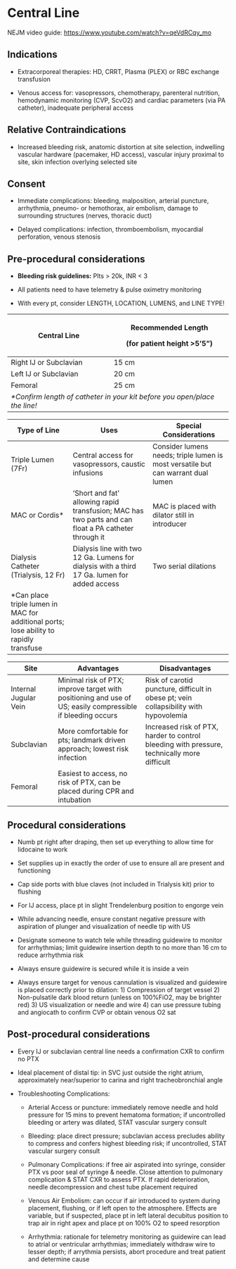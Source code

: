 # Central Line

NEJM video guide: <https://www.youtube.com/watch?v=qeVdRCqy_mo>

## Indications

- Extracorporeal therapies: HD, CRRT, Plasma (PLEX) or RBC exchange
    transfusion

- Venous access for: vasopressors, chemotherapy, parenteral nutrition,
    hemodynamic monitoring (CVP, ScvO2) and cardiac parameters (via PA
    catheter), inadequate peripheral access

## Relative Contraindications

- Increased bleeding risk, anatomic distortion at site selection,
    indwelling vascular hardware (pacemaker, HD access), vascular injury
    proximal to site, skin infection overlying selected site

## Consent

- Immediate complications: bleeding, malposition, arterial puncture,
    arrhythmia, pneumo- or hemothorax, air embolism, damage to
    surrounding structures (nerves, thoracic duct)

- Delayed complications: infection, thromboembolism, myocardial
    perforation, venous stenosis

## Pre-procedural considerations

- **Bleeding risk guidelines:** Plts \> 20k, INR \< 3

- All patients need to have telemetry & pulse oximetry monitoring

- With every pt, consider LENGTH, LOCATION, LUMENS, and LINE TYPE!

<table>
<colgroup>
<col style="width: 46%" />
<col style="width: 53%" />
</colgroup>
<thead>
<tr class="header">
<th>Central Line</th>
<th><p>Recommended Length</p>
<p>(for patient height &gt;5’5”)</p></th>
</tr>
</thead>
<tbody>
<tr class="odd">
<td>Right IJ or Subclavian</td>
<td>15 cm</td>
</tr>
<tr class="even">
<td>Left IJ or Subclavian</td>
<td>20 cm</td>
</tr>
<tr class="odd">
<td>Femoral</td>
<td>25 cm</td>
</tr>
<tr class="even">
<td colspan="2"><em>*Confirm length of catheter in your kit before you
open/place the line!</em></td>
</tr>
</tbody>
</table>

| Type of Line                                                                            | Uses                                                                                                 | Special Considerations                                                           |
|-----------------------------------------------------------------------------------------|------------------------------------------------------------------------------------------------------|----------------------------------------------------------------------------------|
| Triple Lumen (7Fr)                                                                      | Central access for vasopressors, caustic infusions                                                   | Consider lumens needs; triple lumen is most versatile but can warrant dual lumen |
| MAC or Cordis\*                                                                         | ‘Short and fat’ allowing rapid transfusion; MAC has two parts and can float a PA catheter through it | MAC is placed with dilator still in introducer                                   |
| Dialysis Catheter (Trialysis, 12 Fr)                                                    | Dialysis line with two 12 Ga. Lumens for dialysis with a third 17 Ga. lumen for added access         | Two serial dilations                                                             |
| \*Can place triple lumen in MAC for additional ports; lose ability to rapidly transfuse |                                                                                                      |                                                                                  |

| Site                  | Advantages                                                                                                 | Disadvantages                                                                               |
|-----------------------|------------------------------------------------------------------------------------------------------------|---------------------------------------------------------------------------------------------|
| Internal Jugular Vein | Minimal risk of PTX; improve target with positioning and use of US; easily compressible if bleeding occurs | Risk of carotid puncture, difficult in obese pt; vein collapsibility with hypovolemia       |
| Subclavian            | More comfortable for pts; landmark driven approach; lowest risk infection                                  | Increased risk of PTX, harder to control bleeding with pressure, technically more difficult |
| Femoral               | Easiest to access, no risk of PTX, can be placed during CPR and intubation                                 |                                                                                             |

## Procedural considerations

- Numb pt right after draping, then set up everything to allow time
    for lidocaine to work

- Set supplies up in exactly the order of use to ensure all are
    present and functioning

- Cap side ports with blue claves (not included in Trialysis kit)
    prior to flushing

- For IJ access, place pt in slight Trendelenburg position to engorge
    vein

- While advancing needle, ensure constant negative pressure with
    aspiration of plunger and visualization of needle tip with US

- Designate someone to watch tele while threading guidewire to monitor
    for arrhythmias; limit guidewire insertion depth to no more than 16
    cm to reduce arrhythmia risk

- Always ensure guidewire is secured while it is inside a vein

- Always ensure target for venous cannulation is visualized and
    guidewire is placed correctly prior to dilation: 1) Compression of
    target vessel 2) Non-pulsatile dark blood return (unless on
    100%FiO2, may be brighter red) 3) US visualization or needle and
    wire 4) can use pressure tubing and angiocath to confirm CVP or
    obtain venous O2 sat

## Post-procedural considerations

- Every IJ or subclavian central line needs a confirmation CXR to
    confirm no PTX

- Ideal placement of distal tip: in SVC just outside the right atrium,
    approximately near/superior to carina and right tracheobronchial
    angle

- Troubleshooting Complications:

    - Arterial Access or puncture: immediately remove needle and hold
        pressure for 15 mins to prevent hematoma formation; if uncontrolled
        bleeding or artery was dilated, STAT vascular surgery consult

    - Bleeding: place direct pressure; subclavian access precludes ability
        to compress and confers highest bleeding risk; if uncontrolled, STAT
        vascular surgery consult

    - Pulmonary Complications: if free air aspirated into syringe,
        consider PTX vs poor seal of syringe & needle. Close attention to
        pulmonary complication & STAT CXR to assess PTX. If rapid
        deterioration, needle decompression and chest tube placement
        required

    - Venous Air Embolism: can occur if air introduced to system during
        placement, flushing, or if left open to the atmosphere. Effects are
        variable, but if suspected, place pt in left lateral decubitus
        position to trap air in right apex and place pt on 100% O2 to speed
        resorption

    - Arrhythmia: rationale for telemetry monitoring as guidewire can lead
        to atrial or ventricular arrhythmias; immediately withdraw wire to
        lesser depth; if arrythmia persists, abort procedure and treat
        patient and determine cause
